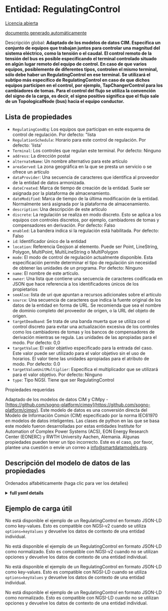Entidad: RegulatingControl  
==========================  
[Licencia abierta](https://github.com/smart-data-models//dataModel.EnergyCIM/blob/master/RegulatingControl/LICENSE.md)  
[documento generado automáticamente](https://docs.google.com/presentation/d/e/2PACX-1vTs-Ng5dIAwkg91oTTUdt8ua7woBXhPnwavZ0FxgR8BsAI_Ek3C5q97Nd94HS8KhP-r_quD4H0fgyt3/pub?start=false&loop=false&delayms=3000#slide=id.gb715ace035_0_60)  
Descripción global: **Adaptado de los modelos de datos CIM. Especifica un conjunto de equipos que trabajan juntos para controlar una magnitud del sistema eléctrico, como la tensión o el caudal.  El control remoto de la tensión del bus es posible especificando el terminal controlado situado en algún lugar remoto del equipo de control. En caso de que varios equipos, posiblemente de diferentes tipos, controlen el mismo terminal, sólo debe haber un RegulatingControl en ese terminal. Se utilizará el subtipo más específico de RegulatingControl en caso de que dichos equipos participen en el control, por ejemplo, TapChangerControl para los cambiadores de tomas. Para el control del flujo se utiliza la convención del signo de la carga, es decir, el signo positivo significa que el flujo sale de un TopologicalNode (bus) hacia el equipo conductor.**  

## Lista de propiedades  

- `RegulatingCondEq`: Los equipos que participan en este esquema de control de regulación. Por defecto: "lista  - `RegulationSchedule`: Horario para este control de regulación. Por defecto: 'lista'  - `Terminal`: Los controles que regulan este terminal. Por defecto: Ninguno  - `address`: La dirección postal  - `alternateName`: Un nombre alternativo para este artículo  - `areaServed`: La zona geográfica en la que se presta un servicio o se ofrece un artículo  - `dataProvider`: Una secuencia de caracteres que identifica al proveedor de la entidad de datos armonizada.  - `dateCreated`: Marca de tiempo de creación de la entidad. Suele ser asignada por la plataforma de almacenamiento.  - `dateModified`: Marca de tiempo de la última modificación de la entidad. Normalmente será asignada por la plataforma de almacenamiento.  - `description`: Una descripción de este artículo  - `discrete`: La regulación se realiza en modo discreto. Esto se aplica a los equipos con controles discretos, por ejemplo, cambiadores de tomas y compensadores en derivación. Por defecto: Falso  - `enabled`: La bandera indica si la regulación está habilitada. Por defecto: Falso  - `id`: Identificador único de la entidad  - `location`: Referencia Geojson al elemento. Puede ser Point, LineString, Polygon, MultiPoint, MultiLineString o MultiPolygon  - `mode`: El modo de control de regulación actualmente disponible.  Esta especificación permite determinar el tipo de regulación sin necesidad de obtener las unidades de un programa. Por defecto: Ninguno  - `name`: El nombre de este artículo.  - `owner`: Una lista que contiene una secuencia de caracteres codificada en JSON que hace referencia a los identificadores únicos de los propietarios  - `seeAlso`: lista de uri que apuntan a recursos adicionales sobre el artículo  - `source`: Una secuencia de caracteres que indica la fuente original de los datos de la entidad en forma de URL. Se recomienda que sea el nombre de dominio completo del proveedor de origen, o la URL del objeto de origen.  - `targetDeadband`: Se trata de una banda muerta que se utiliza con el control discreto para evitar una actualización excesiva de los controles como los cambiadores de tomas y los bancos de compensadores de derivación mientras se regula. Las unidades de las apropiadas para el modo. Por defecto: 0,0  - `targetValue`: El valor objetivo especificado para la entrada del caso.   Este valor puede ser utilizado para el valor objetivo sin el uso de horarios. El valor tiene las unidades apropiadas para el atributo de modo. Por defecto: 0.0  - `targetValueUnitMultiplier`: Especifica el multiplicador que se utilizará para el valor objetivo. Por defecto: Ninguno  - `type`: Tipo NGSI. Tiene que ser RegulatingControl    
Propiedades requeridas  
Adaptado de los modelos de datos CIM y CIMpy - [https://github.com/sogno-platform/cimpy](https://github.com/sogno-platform/cimpy). Este modelo de datos es una conversión directa del Modelo de Información Común (CIM) especificado por la norma IEC61970 en modelos de datos inteligentes. Las clases de python en las que se basa este modelo fueron desarrolladas por estas entidades Institute for Automation of Complex Power Systems (ACS), EON Energy Research Center (EONERC) y RWTH University Aachen, Alemania. Algunas propiedades pueden tener un tipo incorrecto. Este es el caso, por favor, plantee una cuestión o envíe un correo a info@smartdatamodels.org.  
## Descripción del modelo de datos de las propiedades  
Ordenados alfabéticamente (haga clic para ver los detalles)  
<details><summary><strong>full yaml details</strong></summary>    
```yaml  
RegulatingControl:    
  description: 'Adapted from CIM data models. Specifies a set of equipment that works together to control a power system quantity such as voltage or flow.  Remote bus voltage control is possible by specifying the controlled terminal located at some place remote from the controlling equipment. In case multiple equipment, possibly of different types, control same terminal there must be only one RegulatingControl at that terminal. The most specific subtype of RegulatingControl shall be used in case such equipment participate in the control, e.g. TapChangerControl for tap changers. For flow control  load sign convention is used, i.e. positive sign means flow out from a TopologicalNode (bus) into the conducting equipment.'    
  properties:    
    RegulatingCondEq:    
      description: 'The equipment that participates in this regulating control scheme. Default: ''list'''    
      type: number    
      x-ngsi:    
        model: https://schema.org/Number    
    RegulationSchedule:    
      description: 'Schedule for this Regulating regulating control. Default: ''list'''    
      type: number    
      x-ngsi:    
        model: https://schema.org/Number    
    Terminal:    
      description: 'The controls regulating this terminal. Default: None'    
      type: number    
      x-ngsi:    
        model: https://schema.org/Number    
    address:    
      description: 'The mailing address'    
      properties:    
        addressCountry:    
          description: 'Property. The country. For example, Spain. Model:''https://schema.org/addressCountry'''    
          type: string    
        addressLocality:    
          description: 'Property. The locality in which the street address is, and which is in the region. Model:''https://schema.org/addressLocality'''    
          type: string    
        addressRegion:    
          description: 'Property. The region in which the locality is, and which is in the country. Model:''https://schema.org/addressRegion'''    
          type: string    
        postOfficeBoxNumber:    
          description: 'Property. The post office box number for PO box addresses. For example, 03578. Model:''https://schema.org/postOfficeBoxNumber'''    
          type: string    
        postalCode:    
          description: 'Property. The postal code. For example, 24004. Model:''https://schema.org/https://schema.org/postalCode'''    
          type: string    
        streetAddress:    
          description: 'Property. The street address. Model:''https://schema.org/streetAddress'''    
          type: string    
      type: Property    
      x-ngsi:    
        model: https://schema.org/address    
    alternateName:    
      description: 'An alternative name for this item'    
      type: Property    
    areaServed:    
      description: 'The geographic area where a service or offered item is provided'    
      type: Property    
      x-ngsi:    
        model: https://schema.org/Text    
    dataProvider:    
      description: 'A sequence of characters identifying the provider of the harmonised data entity.'    
      type: Property    
    dateCreated:    
      description: 'Entity creation timestamp. This will usually be allocated by the storage platform.'    
      format: date-time    
      type: Property    
    dateModified:    
      description: 'Timestamp of the last modification of the entity. This will usually be allocated by the storage platform.'    
      format: date-time    
      type: Property    
    description:    
      description: 'A description of this item'    
      type: Property    
    discrete:    
      description: 'The regulation is performed in a discrete mode. This applies to equipment with discrete controls, e.g. tap changers and shunt compensators. Default: False'    
      type: number    
      x-ngsi:    
        model: https://schema.org/Number    
    enabled:    
      description: 'The flag tells if regulation is enabled. Default: False'    
      type: number    
      x-ngsi:    
        model: https://schema.org/Number    
    id:    
      anyOf: &regulatingcontrol_-_properties_-_owner_-_items_-_anyof    
        - description: 'Property. Identifier format of any NGSI entity'    
          maxLength: 256    
          minLength: 1    
          pattern: ^[\w\-\.\{\}\$\+\*\[\]`|~^@!,:\\]+$    
          type: string    
        - description: 'Property. Identifier format of any NGSI entity'    
          format: uri    
          type: string    
      description: 'Unique identifier of the entity'    
      type: Property    
    location:    
      description: 'Geojson reference to the item. It can be Point, LineString, Polygon, MultiPoint, MultiLineString or MultiPolygon'    
      oneOf:    
        - description: 'Geoproperty. Geojson reference to the item. Point'    
          properties:    
            bbox:    
              items:    
                type: number    
              minItems: 4    
              type: array    
            coordinates:    
              items:    
                type: number    
              minItems: 2    
              type: array    
            type:    
              enum:    
                - Point    
              type: string    
          required:    
            - type    
            - coordinates    
          title: 'GeoJSON Point'    
          type: object    
        - description: 'Geoproperty. Geojson reference to the item. LineString'    
          properties:    
            bbox:    
              items:    
                type: number    
              minItems: 4    
              type: array    
            coordinates:    
              items:    
                items:    
                  type: number    
                minItems: 2    
                type: array    
              minItems: 2    
              type: array    
            type:    
              enum:    
                - LineString    
              type: string    
          required:    
            - type    
            - coordinates    
          title: 'GeoJSON LineString'    
          type: object    
        - description: 'Geoproperty. Geojson reference to the item. Polygon'    
          properties:    
            bbox:    
              items:    
                type: number    
              minItems: 4    
              type: array    
            coordinates:    
              items:    
                items:    
                  items:    
                    type: number    
                  minItems: 2    
                  type: array    
                minItems: 4    
                type: array    
              type: array    
            type:    
              enum:    
                - Polygon    
              type: string    
          required:    
            - type    
            - coordinates    
          title: 'GeoJSON Polygon'    
          type: object    
        - description: 'Geoproperty. Geojson reference to the item. MultiPoint'    
          properties:    
            bbox:    
              items:    
                type: number    
              minItems: 4    
              type: array    
            coordinates:    
              items:    
                items:    
                  type: number    
                minItems: 2    
                type: array    
              type: array    
            type:    
              enum:    
                - MultiPoint    
              type: string    
          required:    
            - type    
            - coordinates    
          title: 'GeoJSON MultiPoint'    
          type: object    
        - description: 'Geoproperty. Geojson reference to the item. MultiLineString'    
          properties:    
            bbox:    
              items:    
                type: number    
              minItems: 4    
              type: array    
            coordinates:    
              items:    
                items:    
                  items:    
                    type: number    
                  minItems: 2    
                  type: array    
                minItems: 2    
                type: array    
              type: array    
            type:    
              enum:    
                - MultiLineString    
              type: string    
          required:    
            - type    
            - coordinates    
          title: 'GeoJSON MultiLineString'    
          type: object    
        - description: 'Geoproperty. Geojson reference to the item. MultiLineString'    
          properties:    
            bbox:    
              items:    
                type: number    
              minItems: 4    
              type: array    
            coordinates:    
              items:    
                items:    
                  items:    
                    items:    
                      type: number    
                    minItems: 2    
                    type: array    
                  minItems: 4    
                  type: array    
                type: array    
              type: array    
            type:    
              enum:    
                - MultiPolygon    
              type: string    
          required:    
            - type    
            - coordinates    
          title: 'GeoJSON MultiPolygon'    
          type: object    
      type: Geoproperty    
    mode:    
      description: 'The regulating control mode presently available.  This specification allows for determining the kind of regulation without need for obtaining the units from a schedule. Default: None'    
      type: number    
      x-ngsi:    
        model: https://schema.org/Number    
    name:    
      description: 'The name of this item.'    
      type: Property    
    owner:    
      description: 'A List containing a JSON encoded sequence of characters referencing the unique Ids of the owner(s)'    
      items:    
        anyOf: *regulatingcontrol_-_properties_-_owner_-_items_-_anyof    
        description: 'Property. Unique identifier of the entity'    
      type: Property    
    seeAlso:    
      description: 'list of uri pointing to additional resources about the item'    
      oneOf:    
        - items:    
            format: uri    
            type: string    
          minItems: 1    
          type: array    
        - format: uri    
          type: string    
      type: Property    
    source:    
      description: 'A sequence of characters giving the original source of the entity data as a URL. Recommended to be the fully qualified domain name of the source provider, or the URL to the source object.'    
      type: Property    
    targetDeadband:    
      description: 'This is a deadband used with discrete control to avoid excessive update of controls like tap changers and shunt compensator banks while regulating. The units of those appropriate for the mode. Default: 0.0'    
      type: number    
      x-ngsi:    
        model: https://schema.org/Number    
    targetValue:    
      description: 'The target value specified for case input.   This value can be used for the target value without the use of schedules. The value has the units appropriate to the mode attribute. Default: 0.0'    
      type: number    
      x-ngsi:    
        model: https://schema.org/Number    
    targetValueUnitMultiplier:    
      description: 'Specify the multiplier for used for the targetValue. Default: None'    
      type: number    
      x-ngsi:    
        model: https://schema.org/Number    
    type:    
      description: 'NGSI type. It has to be RegulatingControl'    
      enum:    
        - RegulatingControl    
      type: Property    
  required: []    
  type: object    
```  
</details>    
## Ejemplo de carga útil  
No está disponible el ejemplo de un RegulatingControl en formato JSON-LD como key-values. Esto es compatible con NGSI-v2 cuando se utiliza `options=keyValues` y devuelve los datos de contexto de una entidad individual.  
No está disponible el ejemplo de un RegulatingControl en formato JSON-LD como normalizado. Esto es compatible con NGSI-v2 cuando no se utilizan opciones y devuelve los datos de contexto de una entidad individual.  
No está disponible el ejemplo de un RegulatingControl en formato JSON-LD como key-values. Esto es compatible con NGSI-LD cuando se utiliza `options=keyValues` y devuelve los datos de contexto de una entidad individual.  
No está disponible el ejemplo de un RegulatingControl en formato JSON-LD como normalizado. Esto es compatible con NGSI-LD cuando no se utilizan opciones y devuelve los datos de contexto de una entidad individual.  
